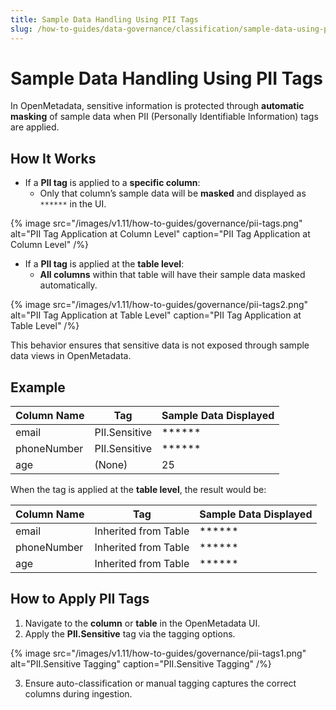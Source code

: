 ```yaml
---
title: Sample Data Handling Using PII Tags
slug: /how-to-guides/data-governance/classification/sample-data-using-pii-tag
---
```


# Sample Data Handling Using PII Tags

In OpenMetadata, sensitive information is protected through **automatic masking** of sample data when PII (Personally Identifiable Information) tags are applied.

## How It Works

- If a **PII tag** is applied to a **specific column**:
  - Only that column’s sample data will be **masked** and displayed as `******` in the UI.

{% image
src="/images/v1.11/how-to-guides/governance/pii-tags.png"
alt="PII Tag Application at Column Level"
caption="PII Tag Application at Column Level"
/%}

- If a **PII tag** is applied at the **table level**:
  - **All columns** within that table will have their sample data masked automatically.

{% image
src="/images/v1.11/how-to-guides/governance/pii-tags2.png"
alt="PII Tag Application at Table Level"
caption="PII Tag Application at Table Level"
/%}

This behavior ensures that sensitive data is not exposed through sample data views in OpenMetadata.

## Example

| Column Name | Tag             | Sample Data Displayed |
|-------------|------------------|------------------------|
| email       | PII.Sensitive    | ******                 |
| phoneNumber | PII.Sensitive    | ******                 |
| age         | (None)           | 25                     |

When the tag is applied at the **table level**, the result would be:

| Column Name | Tag                   | Sample Data Displayed |
|-------------|------------------------|------------------------|
| email       | Inherited from Table   | ******                 |
| phoneNumber | Inherited from Table   | ******                 |
| age         | Inherited from Table   | ******                 |

## How to Apply PII Tags

1. Navigate to the **column** or **table** in the OpenMetadata UI.
2. Apply the **PII.Sensitive** tag via the tagging options.

{% image
src="/images/v1.11/how-to-guides/governance/pii-tags1.png"
alt="PII.Sensitive Tagging"
caption="PII.Sensitive Tagging"
/%}

3. Ensure auto-classification or manual tagging captures the correct columns during ingestion.
